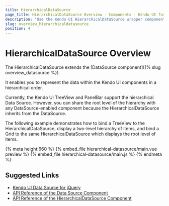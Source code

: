 ```yaml
---
title: HierarchicalDataSource
page_title: HierarchicalDataSource Overview - Components - Kendo UI for Vue
description: "Use the Kendo UI HierarchicalDataSource wrapper component in Vue projects."
slug: overview_hierarchicaldatasource
position: 4
---
```


<div><WrapperBanner></WrapperBanner></div>

# HierarchicalDataSource Overview

The HierarchicalDataSource extends the [DataSource component]({% slug overview_datasource %}).

It enables you to represent the data within the Kendo UI components in a hierarchical order.

Currently, the Kendo UI TreeView and PanelBar support the hierarchical Data Source. However, you can share the root level of the hierarchy with any DataSource-enabled component because the HierarchicalDataSource inherits from the DataSource.

The following example demonstrates how to bind a TreeView to the HierarchicalDataSource, display a two-level hierarchy of items, and bind a Grid to the same HierarchicalDataSource which displays the root level of items.

{% meta height:660 %}
{% embed_file hierarchical-datasource/main.vue preview %}
{% embed_file hierarchical-datasource/main.js %}
{% endmeta %}


## Suggested Links

* [Kendo UI Data Source for jQuery](https://docs.telerik.com/kendo-ui/framework/datasource/overview)
* [API Reference of the Data Source Component](https://docs.telerik.com/kendo-ui/api/javascript/data/datasource)
* [API Reference of the HierarchicalDataSource Component](https://docs.telerik.com/kendo-ui/api/javascript/data/hierarchicaldatasource)

